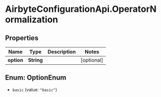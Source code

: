 # AirbyteConfigurationApi.OperatorNormalization

## Properties

Name | Type | Description | Notes
------------ | ------------- | ------------- | -------------
**option** | **String** |  | [optional] 



## Enum: OptionEnum


* `basic` (value: `"basic"`)




